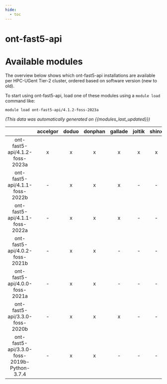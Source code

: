 ```yaml
---
hide:
  - toc
---
```


ont-fast5-api
=============

# Available modules


The overview below shows which ont-fast5-api installations are available per HPC-UGent Tier-2 cluster, ordered based on software version (new to old).

To start using ont-fast5-api, load one of these modules using a `module load` command like:

```shell
module load ont-fast5-api/4.1.2-foss-2023a
```

*(This data was automatically generated on {{modules_last_updated}})*  

| |accelgor|doduo|donphan|gallade|joltik|shinx|skitty|
| :---: | :---: | :---: | :---: | :---: | :---: | :---: | :---: |
|ont-fast5-api/4.1.2-foss-2023a|x|x|x|x|x|x|x|
|ont-fast5-api/4.1.1-foss-2022b|-|x|x|x|-|-|-|
|ont-fast5-api/4.1.1-foss-2022a|-|x|x|x|-|-|-|
|ont-fast5-api/4.0.2-foss-2021b|-|x|x|-|-|-|-|
|ont-fast5-api/4.0.0-foss-2021a|-|x|x|-|-|-|-|
|ont-fast5-api/3.3.0-foss-2020b|-|x|x|x|-|-|-|
|ont-fast5-api/3.3.0-foss-2019b-Python-3.7.4|-|x|x|-|-|-|-|
